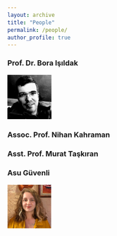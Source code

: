 ```yaml
---
layout: archive
title: "People"
permalink: /people/
author_profile: true
---
```


### Prof. Dr. Bora Işıldak

<p align="left"><img src="../images/people_images/bora_isildak.png" alt="drawing" width="100"></p>

### Assoc. Prof. Nihan Kahraman

### Asst. Prof. Murat Taşkıran

### Asu Güvenli

<p align="left"><img src="../images/people_images/asu_guvenli.png"
alt="drawing" width="100"></p>


